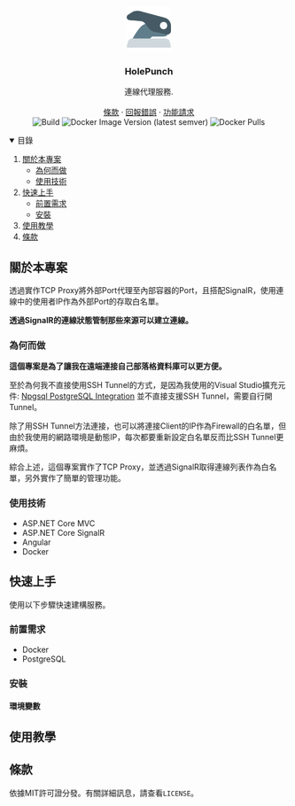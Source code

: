 <p align="center">
  <a href="https://github.com/XuPeiYao/HolePunch">
    <img src="docs/images/logo.png" alt="Logo" width="80" height="80">
  </a>

  <h3 align="center">HolePunch</h3>

  <p align="center">
    連線代理服務.
    <br />
    <br />    
    <a href="https://github.com/XuPeiYao/HolePunch/blob/master/LICENSE">條款</a>
    ·
    <a href="https://github.com/XuPeiYao/HolePunch/issues">回報錯誤</a>
    ·
    <a href="https://github.com/XuPeiYao/HolePunch/issues">功能請求</a>
    <br/>
    <img alt="Build" src="https://github.com/XuPeiYao/HolePunch/actions/workflows/build.yml/badge.svg">
    <img alt="Docker Image Version (latest semver)" src="https://img.shields.io/docker/v/xupeiyao/holepunchweb">
    <img alt="Docker Pulls" src="https://img.shields.io/docker/pulls/xupeiyao/holepunchweb">    
  </p>  
</p>

<!-- TABLE OF CONTENTS -->
<details open="open">
  <summary>目錄</summary>
  <ol>
    <li>
      <a href="#關於本專案">關於本專案</a>
      <ul>
        <li><a href="#為何而做">為何而做</a></li>
        <li><a href="#使用技術">使用技術</a></li>
      </ul>
    </li>
    <li>
      <a href="#快速上手">快速上手</a>
      <ul>
        <li><a href="#前置需求">前置需求</a></li>
        <li><a href="#安裝">安裝</a></li>
      </ul>
    </li>
    <li><a href="#使用教學">使用教學</a></li>
    <li><a href="#條款">條款</a></li>
  </ol>
</details>

## 關於本專案

透過實作TCP Proxy將外部Port代理至內部容器的Port，且搭配SignalR，使用連線中的使用者IP作為外部Port的存取白名單。

**透過SignalR的連線狀態管制那些來源可以建立連線。**

### 為何而做

**這個專案是為了讓我在遠端連接自己部落格資料庫可以更方便。**

至於為何我不直接使用SSH Tunnel的方式，是因為我使用的Visual Studio擴充元件: [Npgsql PostgreSQL Integration](https://marketplace.visualstudio.com/items?itemName=RojanskyS.NpgsqlPostgreSQLIntegration) 並不直接支援SSH Tunnel，需要自行開Tunnel。

除了用SSH Tunnel方法連接，也可以將連接Client的IP作為Firewall的白名單，但由於我使用的網路環境是動態IP，每次都要重新設定白名單反而比SSH Tunnel更麻煩。

綜合上述，這個專案實作了TCP Proxy，並透過SignalR取得連線列表作為白名單，另外實作了簡單的管理功能。

### 使用技術

* ASP.NET Core MVC
* ASP.NET Core SignalR
* Angular
* Docker

## 快速上手

使用以下步驟快速建構服務。

### 前置需求

* Docker 
* PostgreSQL

### 安裝

#### 環境變數

## 使用教學

## 條款

依據MIT許可證分發。有關詳細訊息，請查看`LICENSE`。